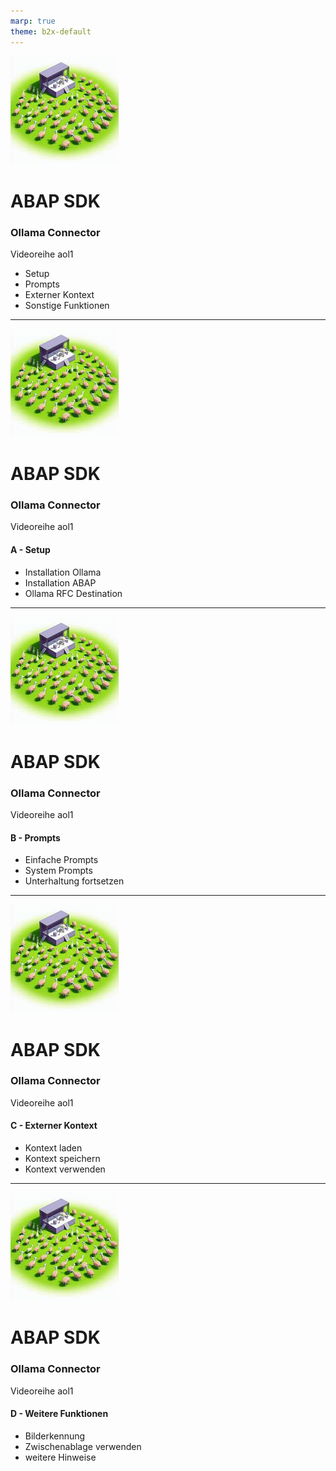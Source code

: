 ```yaml
---
marp: true
theme: b2x-default
---
```

![bg left h:5in](res/ollama_stage.jpeg)

# ABAP SDK 
### Ollama Connector 
Videoreihe aol1

- Setup
- Prompts
- Externer Kontext
- Sonstige Funktionen

---
![bg left h:5in](res/ollama_stage.jpeg)

# ABAP SDK 
### Ollama Connector 
Videoreihe aol1

#### A - Setup
- Installation Ollama
- Installation ABAP
- Ollama RFC Destination

---
![bg left h:5in](res/ollama_stage.jpeg)

# ABAP SDK 
### Ollama Connector 
Videoreihe aol1

#### B - Prompts
- Einfache Prompts
- System Prompts
- Unterhaltung fortsetzen


---
![bg left h:5in](res/ollama_stage.jpeg)

# ABAP SDK 
### Ollama Connector 
Videoreihe aol1

#### C - Externer Kontext
- Kontext laden
- Kontext speichern
- Kontext verwenden

---
![bg left h:5in](res/ollama_stage.jpeg)

# ABAP SDK 
### Ollama Connector 
Videoreihe aol1

#### D - Weitere Funktionen
- Bilderkennung
- Zwischenablage verwenden
- weitere Hinweise
